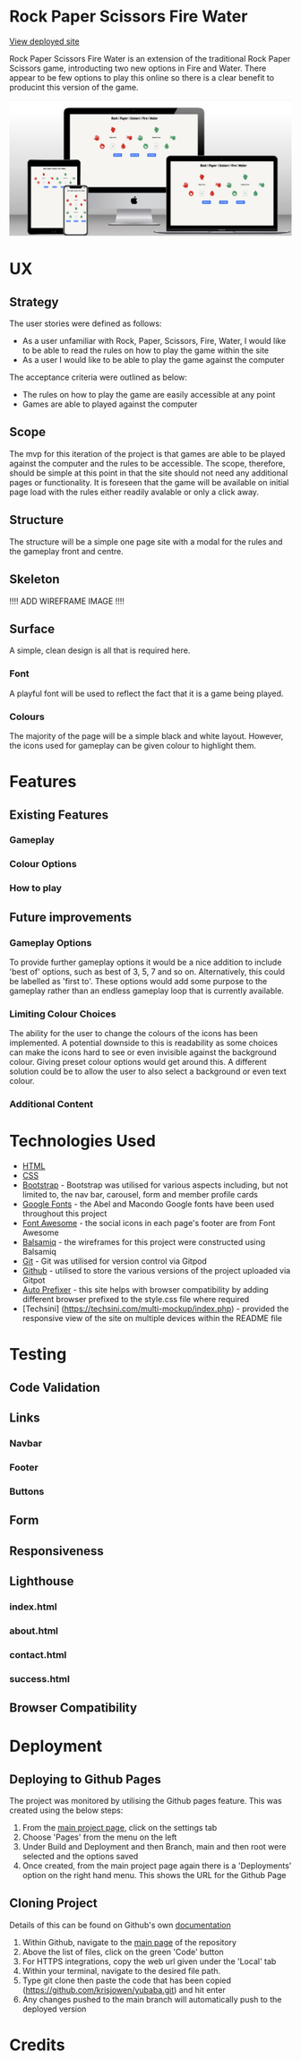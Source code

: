 # Rock Paper Scissors Fire Water

[View deployed site](https://krisjowen.github.io/rockpaperscissorsfirewater/)

Rock Paper Scissors Fire Water is an extension of the traditional Rock Paper Scissors game, introducting two new options in Fire and Water. There appear to be few options to play this online so there is a clear benefit to producint this version of the game.

![Image showing website on multiple devies to show responsiveness](image.png)

# UX

## Strategy

The user stories were defined as follows:

- As a user unfamiliar with Rock, Paper, Scissors, Fire, Water, I would like to be able to read the rules on how to play the game within the site
- As a user I would like to be able to play the game against the computer

The acceptance criteria were outlined as below:

- The rules on how to play the game are easily accessible at any point
- Games are able to played against the computer

## Scope

The mvp for this iteration of the project is that games are able to be played against the computer and the rules to be accessible. The scope, therefore, should be simple at this point in that the site should not need any additional pages or functionality. It is foreseen that the game will be available on initial page load with the rules either readily avalable or only a click away.

## Structure

The structure will be a simple one page site with a modal for the rules and the gameplay front and centre.

## Skeleton

!!!! ADD WIREFRAME IMAGE !!!!

## Surface

A simple, clean design is all that is required here.

### Font

A playful font will be used to reflect the fact that it is a game being played. 

### Colours

The majority of the page will be a simple black and white layout. However, the icons used for gameplay can be given colour to highlight them.

# Features

## Existing Features

### Gameplay

### Colour Options

### How to play

## Future improvements

### Gameplay Options

To provide further gameplay options it would be a nice addition to include 'best of' options, such as best of 3, 5, 7 and so on. Alternatively, this could be labelled as 'first to'. These options would add some purpose to the gameplay rather than an endless gameplay loop that is currently available.

### Limiting Colour Choices

The ability for the user to change the colours of the icons has been implemented. A potential downside to this is readability as some choices can make the icons hard to see or even invisible against the background colour. Giving preset colour options would get around this. A different solution could be to allow the user to also select a background or even text colour.

### Additional Content


# Technologies Used

- [HTML](https://html.spec.whatwg.org/)
- [CSS](https://www.w3.org/TR/CSS/#css)
- [Bootstrap](https://getbootstrap.com/) - Bootstrap was utilised for various aspects including, but not limited to, the nav bar, carousel, form and member profile cards
- [Google Fonts](https://fonts.google.com/specimen/Abel) - the Abel and Macondo Google fonts have been used throughout this project
- [Font Awesome](https://fontawesome.com/) - the social icons in each page's footer are from Font Awesome
- [Balsamiq](https://balsamiq.com/) - the wireframes for this project were constructed using Balsamiq
- [Git](https://git-scm.com/) - Git was utilised for version control via Gitpod
- [Github](https://www/github.com) - utilised to store the various versions of the project uploaded via Gitpot  
- [Auto Prefixer](https://autoprefixer.github.io/) - this site helps with browser compatibility by adding different browser prefixed to the style.css file where required
- [Techsini] (https://techsini.com/multi-mockup/index.php) - provided the responsive view of the site on multiple devices within the README file


# Testing

## Code Validation



## Links



### Navbar



### Footer



### Buttons


## Form



## Responsiveness



## Lighthouse



### index.html



### about.html



### contact.html



### success.html



## Browser Compatibility



# Deployment

## Deploying to Github Pages

The project was monitored by utilising the Github pages feature. This was created using the below steps:

1. From the [main project page](https://github.com/krisjowen/yubaba), click on the settings tab
2. Choose 'Pages' from the menu on the left
3. Under Build and Deployment and then Branch, main and then root were selected and the options saved
4. Once created, from the main project page again there is a 'Deployments' option on the right hand menu. This shows the URL for the Github Page

## Cloning Project

Details of this can be found on Github's own [documentation](https://docs.github.com/en/repositories/creating-and-managing-repositories/cloning-a-repository)

1. Within Github, navigate to the [main page](https://github.com/krisjowen/yubaba) of the repository
2. Above the list of files, click on the green 'Code' button
3. For HTTPS integrations, copy the web url given under the 'Local' tab
4. Within your terminal, navigate to the desired file path. 
5. Type git clone then paste the code that has been copied (https://github.com/krisjowen/yubaba.git) and hit enter
6. Any changes pushed to the main branch will automatically push to the deployed version

# Credits

